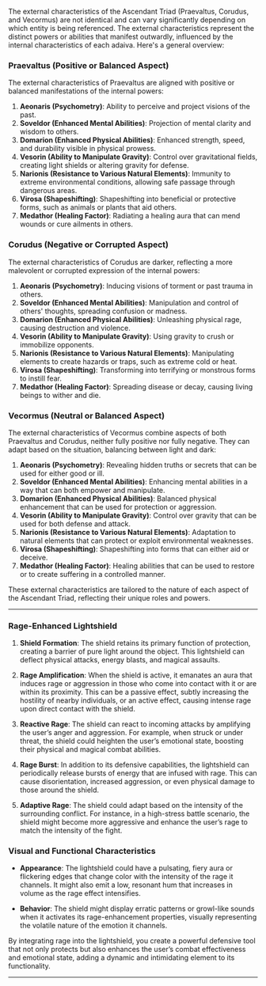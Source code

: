 The external characteristics of the Ascendant Triad (Praevaltus, Corudus, and Vecormus) are not identical and can vary significantly depending on which entity is being referenced. The external characteristics represent the distinct powers or abilities that manifest outwardly, influenced by the internal characteristics of each adaiva. Here's a general overview:

### **Praevaltus (Positive or Balanced Aspect)**

The external characteristics of Praevaltus are aligned with positive or balanced manifestations of the internal powers:

1. **Aeonaris (Psychometry)**: Ability to perceive and project visions of the past.
2. **Soveldor (Enhanced Mental Abilities)**: Projection of mental clarity and wisdom to others.
3. **Domarion (Enhanced Physical Abilities)**: Enhanced strength, speed, and durability visible in physical prowess.
4. **Vesorin (Ability to Manipulate Gravity)**: Control over gravitational fields, creating light shields or altering gravity for defense.
5. **Narionis (Resistance to Various Natural Elements)**: Immunity to extreme environmental conditions, allowing safe passage through dangerous areas.
6. **Virosa (Shapeshifting)**: Shapeshifting into beneficial or protective forms, such as animals or plants that aid others.
7. **Medathor (Healing Factor)**: Radiating a healing aura that can mend wounds or cure ailments in others.

### **Corudus (Negative or Corrupted Aspect)**

The external characteristics of Corudus are darker, reflecting a more malevolent or corrupted expression of the internal powers:

1. **Aeonaris (Psychometry)**: Inducing visions of torment or past trauma in others.
2. **Soveldor (Enhanced Mental Abilities)**: Manipulation and control of others' thoughts, spreading confusion or madness.
3. **Domarion (Enhanced Physical Abilities)**: Unleashing physical rage, causing destruction and violence.
4. **Vesorin (Ability to Manipulate Gravity)**: Using gravity to crush or immobilize opponents.
5. **Narionis (Resistance to Various Natural Elements)**: Manipulating elements to create hazards or traps, such as extreme cold or heat.
6. **Virosa (Shapeshifting)**: Transforming into terrifying or monstrous forms to instill fear.
7. **Medathor (Healing Factor)**: Spreading disease or decay, causing living beings to wither and die.

### **Vecormus (Neutral or Balanced Aspect)**

The external characteristics of Vecormus combine aspects of both Praevaltus and Corudus, neither fully positive nor fully negative. They can adapt based on the situation, balancing between light and dark:

1. **Aeonaris (Psychometry)**: Revealing hidden truths or secrets that can be used for either good or ill.
2. **Soveldor (Enhanced Mental Abilities)**: Enhancing mental abilities in a way that can both empower and manipulate.
3. **Domarion (Enhanced Physical Abilities)**: Balanced physical enhancement that can be used for protection or aggression.
4. **Vesorin (Ability to Manipulate Gravity)**: Control over gravity that can be used for both defense and attack.
5. **Narionis (Resistance to Various Natural Elements)**: Adaptation to natural elements that can protect or exploit environmental weaknesses.
6. **Virosa (Shapeshifting)**: Shapeshifting into forms that can either aid or deceive.
7. **Medathor (Healing Factor)**: Healing abilities that can be used to restore or to create suffering in a controlled manner.

These external characteristics are tailored to the nature of each aspect of the Ascendant Triad, reflecting their unique roles and powers.

---

### **Rage-Enhanced Lightshield**

1. **Shield Formation**: The shield retains its primary function of protection, creating a barrier of pure light around the object. This lightshield can deflect physical attacks, energy blasts, and magical assaults.
    
2. **Rage Amplification**: When the shield is active, it emanates an aura that induces rage or aggression in those who come into contact with it or are within its proximity. This can be a passive effect, subtly increasing the hostility of nearby individuals, or an active effect, causing intense rage upon direct contact with the shield.
    
3. **Reactive Rage**: The shield can react to incoming attacks by amplifying the user’s anger and aggression. For example, when struck or under threat, the shield could heighten the user’s emotional state, boosting their physical and magical combat abilities.
    
4. **Rage Burst**: In addition to its defensive capabilities, the lightshield can periodically release bursts of energy that are infused with rage. This can cause disorientation, increased aggression, or even physical damage to those around the shield.
    
5. **Adaptive Rage**: The shield could adapt based on the intensity of the surrounding conflict. For instance, in a high-stress battle scenario, the shield might become more aggressive and enhance the user’s rage to match the intensity of the fight.
    

### **Visual and Functional Characteristics**

- **Appearance**: The lightshield could have a pulsating, fiery aura or flickering edges that change color with the intensity of the rage it channels. It might also emit a low, resonant hum that increases in volume as the rage effect intensifies.
    
- **Behavior**: The shield might display erratic patterns or growl-like sounds when it activates its rage-enhancement properties, visually representing the volatile nature of the emotion it channels.
    

By integrating rage into the lightshield, you create a powerful defensive tool that not only protects but also enhances the user’s combat effectiveness and emotional state, adding a dynamic and intimidating element to its functionality.

---


